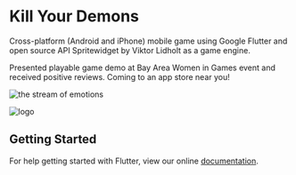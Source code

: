 # Kill Your Demons

Cross-platform (Android and iPhone) mobile game using Google Flutter and open source API Spritewidget by Viktor Lidholt as a game engine.

Presented playable game demo at Bay Area Women in Games event and received positive reviews. Coming to an app store near you!

![the stream of emotions](https://i.imgur.com/u2hHjMN.png)

![logo](https://i.imgur.com/2lVh3cF.jpg)

## Getting Started

For help getting started with Flutter, view our online
[documentation](https://flutter.io/).
